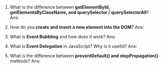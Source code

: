 1. What is the difference between **getElementById, getElementsByClassName, and querySelector / querySelectorAll**?
Ans:


2. How do you **create and insert a new element into the DOM**?
Ans: 

3. What is **Event Bubbling** and how does it work?
Ans:

4. What is **Event Delegation** in JavaScript? Why is it useful?
Ans:

5. What is the difference between **preventDefault() and stopPropagation()** methods?
Ans: